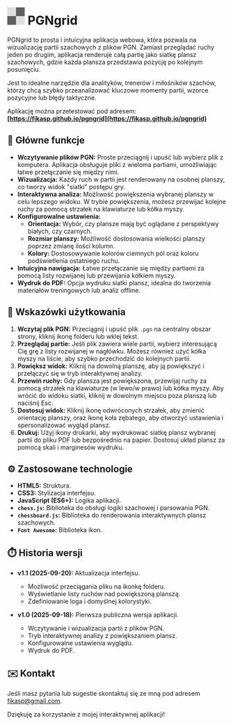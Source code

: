 # ![Logo](src/logo/logo.png) PGNgrid

PGNgrid to prosta i intuicyjna aplikacja webowa, która pozwala na wizualizację partii szachowych z plików PGN. Zamiast przeglądać ruchy jeden po drugim, aplikacja renderuje całą partię jako siatkę plansz szachowych, gdzie każda plansza przedstawia pozycję po kolejnym posunięciu.

Jest to idealne narzędzie dla analityków, trenerów i miłośników szachów, którzy chcą szybko przeanalizować kluczowe momenty partii, wzorce pozycyjne lub błędy taktyczne.

Aplikację można przetestować pod adresem: **[https://fikasp.github.io/pgngrid](https://fikasp.github.io/pgngrid)**

## 🔗 Główne funkcje

* **Wczytywanie plików PGN:** Proste przeciągnij i upuść lub wybierz plik z komputera. Aplikacja obsługuje pliki z wieloma partiami, umożliwiając łatwe przełączanie się między nimi.
* **Wizualizacja:** Każdy ruch w partii jest renderowany na osobnej planszy, co tworzy widok "siatki" postępu gry.
* **Interaktywna analiza:** Możliwość powiększenia wybranej planszy w celu lepszego widoku. W trybie powiększenia, możesz przewijać kolejne ruchy za pomocą strzałek na klawiaturze lub kółka myszy.
* **Konfigurowalne ustawienia:**
    * **Orientacja:** Wybór, czy plansze mają być oglądane z perspektywy białych, czy czarnych.
    * **Rozmiar planszy:** Możliwość dostosowania wielkości planszy poprzez zmianę ilości kolumn.
    * **Kolory:** Dostosowywanie kolorów ciemnych pól oraz koloru podświetlenia ostatniego ruchu.
* **Intuicyjna nawigacja:** Łatwe przełączanie się między partiami za pomocą listy rozwijanej lub przewijania kółkiem myszy.
* **Wydruk do PDF:** Opcja wydruku siatki plansz, idealna do tworzenia materiałów treningowych lub analiz offline.

## 📄 Wskazówki użytkowania

1.  **Wczytaj plik PGN:** Przeciągnij i upuść plik `.pgn` na centralny obszar strony, kliknij ikonę folderu lub wklej tekst.
2.  **Przeglądaj partie:** Jeśli plik zawiera wiele partii, wybierz interesującą Cię grę z listy rozwijanej w nagłówku. Możesz również użyć kółka myszy na liście, aby szybko przechodzić do kolejnych partii.
3.  **Powiększ widok:** Kliknij na dowolną planszę, aby ją powiększyć i przełączyć się w tryb interaktywnej analizy.
4.  **Przewiń ruchy:** Gdy plansza jest powiększona, przewijaj ruchy za pomocą strzałek na klawiaturze (w lewo/w prawo) lub kółka myszy. Aby wrócić do widoku siatki, kliknij w dowolnym miejscu poza planszą lub naciśnij Esc.
5.  **Dostosuj widok:** Kliknij ikonę odwróconych strzałek, aby zmienić orientację planszy, oraz ikonę koła zębatego, aby otworzyć ustawienia i spersonalizować wygląd plansz.
6.  **Drukuj:** Użyj ikony drukarki, aby wydrukować siatkę plansz wybranej partii do pliku PDF lub bezpośrednio na papier. Dostosuj układ plansz za pomocą skali i marginesów wydruku.

## ⚙️ Zastosowane technologie 

* **HTML5:** Struktura.
* **CSS3:** Stylizacja interfejsu.
* **JavaScript (ES6+):** Logika aplikacji.
* **`chess.js`:** Biblioteka do obsługi logiki szachowej i parsowania PGN.
* **`chessboard.js`:** Biblioteka do renderowania interaktywnych plansz szachowych.
* **`Font Awesome`:** Biblioteka ikon.

## ⏱️ Historia wersji 

* **v1.1 (2025-09-20):** Aktualizacja interfejsu.
    * Możliwość przeciągania pliku na ikonkę folderu.
    * Wyświetlanie listy ruchów nad powiększoną planszą.
    * Zdefiniowanie loga i domyślnej kolorystyki.

* **v1.0 (2025-09-18):** Pierwsza publiczna wersja aplikacji.
    * Wczytywanie i wizualizacja partii z plików PGN.
    * Tryb interaktywnej analizy z powiększaniem plansz.
    * Konfigurowalne ustawienia wyglądu.
    * Wydruk do PDF.

## ✉️ Kontakt 

Jeśli masz pytania lub sugestie skontaktuj się ze mną pod adresem [fikasp@gmail.com](mailto:fikasp@gmail.com).

Dziękuję za korzystanie z mojej interaktywnej aplikacji!